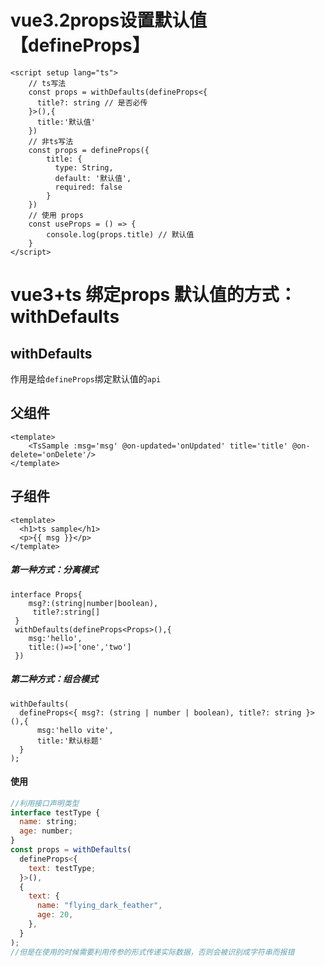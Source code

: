 # vue3.2props设置默认值【defineProps】

```vue
<script setup lang="ts">
	// ts写法
	const props = withDefaults(defineProps<{
	  title?: string // 是否必传
	}>(),{
	  title:'默认值'
	})
	// 非ts写法
	const props = defineProps({
	    title: {
	      type: String,
	      default: '默认值',
	      required: false
	    }
  	})
  	// 使用 props
  	const useProps = () => {
		console.log(props.title) // 默认值
	}
</script>
```

# vue3+ts 绑定props 默认值的方式：withDefaults

## withDefaults

作用是给`defineProps`绑定默认值的`api`



## 父组件

```vue
<template>
    <TsSample :msg='msg' @on-updated='onUpdated' title='title' @on-delete='onDelete'/> 
</template>
```

## 子组件

```vue
<template>
  <h1>ts sample</h1>
  <p>{{ msg }}</p>
</template>
```

##### 第一种方式：分离模式

```tsx
interface Props{
    msg?:(string|number|boolean),
     title?:string[]
 }
 withDefaults(defineProps<Props>(),{
    msg:'hello',
    title:()=>['one','two']
 })
```

##### 第二种方式：组合模式

```tsx
withDefaults(
  defineProps<{ msg?: (string | number | boolean), title?: string }>(),{
      msg:'hello vite',
      title:'默认标题'
  }
);
```

#### 使用

```js
//利用接口声明类型
interface testType {
  name: string;
  age: number;
}
const props = withDefaults(
  defineProps<{
    text: testType;
  }>(),
  {
    text: {
      name: "flying_dark_feather",
      age: 20,
    },
  }
);
//但是在使用的时候需要利用传参的形式传递实际数据，否则会被识别成字符串而报错
```

